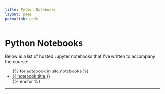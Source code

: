 ```yaml
---
title: Python Notebooks
layout: page
permalink: code
---
```


# Python Notebooks

Below is a list of hosted Jupyter notebooks that I've written to accompany the course:

<ul>
  {% for notebook in site.notebooks %}
    <li>
      <a href="{{ site.baseurl }}{{ notebook.url }}">{{ notebook.title }}</a>
    </li>
  {% endfor %}
</ul>

---